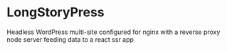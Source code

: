 # LongStoryPress
Headless WordPress multi-site configured for nginx with a reverse proxy node server feeding data to a react ssr app
